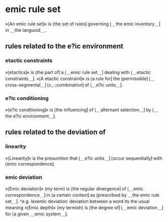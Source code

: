 # emic rule set

»⟮An emic rule set⟯« is ⟮the set of rules⟯ governing ⟮＿the emic inventory＿⟯ in ＿the languoid＿.

## rules related to the e?ic environment

### etactic constraints

»⟮etactics⟯« is ⟮the part of⟯ a ⟮＿emic rule set＿⟯ dealing with ⟮＿etactic constraints＿⟯.
»⟮A etactic constraint⟯« is ⟮a rule for⟯ the ⟮permissible⟯ ⟮＿cross-segmental＿⟯ ⟮c_-;combination⟯ of ⟮＿e?ic units＿⟯.

### e?ic conditioning 

»⟮e?ic conditioning⟯« is ⟮the influencing⟯ of ⟮＿alternant selection＿⟯ by ⟮＿the e?ic environment＿⟯.

## rules related to the deviation of 

### linearity

»⟮Linearity⟯« is the presumtion that ⟮＿e?ic units＿⟯ ⟮occur sequentially⟯ with ⟮emic correspondence⟯.

### emic deviation

»⟮Emic deviation⟯« (my term) is ⟮the regular divergence⟯ of ⟮＿emic correspondence＿⟯ in ⟮a certain context⟯ as ⟮prescribed by ＿the emic rule set＿⟯.
^e.g. lexemic deviation: deviation between a word its the usual meaning
»⟮Emic depth⟯« (my termish) is ⟮the degree of⟯ ⟮＿emic deviation＿⟯ for ⟮a given ＿emic system＿⟯.